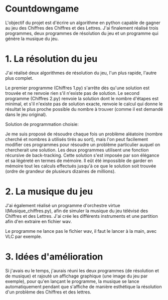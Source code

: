 # Countdowngame

L'objectif du projet est d'écrire un algorithme en python capable de gagner au jeu des Chiffres des Chiffres et des Lettres. 
J'ai finalement réalisé trois programmes, deux programmes de résolution du jeu et un programme qui génère la musique du jeu. 

# 1. La résolution du jeu 

J'ai réalisé deux algorithmes de résolution du jeu, l'un plus rapide, l'autre plus complet. 

Le premier programme (Chiffres 1.py) s'arrête dès qu'une solution est trouvée et ne renvoie rien s'il n'existe pas de solution. 
Le second programme (Chiffres 2.py) renvoie la solution dont le nombre d'étapes est minimal, et s'il n'existe pas de solution exacte, 
renvoie le calcul qui donne le résultat le plus proche possible du nombre à trouver
(comme il est demandé dans le jeu original). 

Solution de programmation choisie: 

Je me suis proposé de résoudre chaque fois un problème aléatoire (nombre cherché et nombres à utilisés tirés au sort), mais l'on peut
facilement modifier ces programmes pour résoudre un problème particulier auquel on chercherait une solution. 
Les deux programmes utilisent une fonction récursive de back-tracking. 
Cette solution s'est imposée par son élégance et sa légéreté en termes de mémoire. 
Il eût été impossible de garder en mémoire tout les calculs effectués jusqu'à ce que le solution soit trouvée (ordre de grandeur de plusieurs dizaines de millions). 

# 2. La musique du jeu 

J'ai également réalisé un programme d'orchestre virtue l(Musique_chiffres.py), afin de simuler la musique du jeu télévisé des Chiffres et des Lettres.
J'ai crée les différents instruments et une partition afin d'en extraire en fichier wav. 

Le programme ne lance pas le fichier wav, il faut le lancer à la main, avec VLC par exemple. 

# 3. Idées d'amélioration

Si j'avais eu le temps, j'aurais réuni les deux programmes (de résolution et de musique) et rajouté un affichage graphique (une image du jeu par exemple), pour qu'en lançant le programme, la musique se lance automatiquement pendant que s'affiche de manière esthétique la résolution d'un problème des Chiffres et des lettres. 
